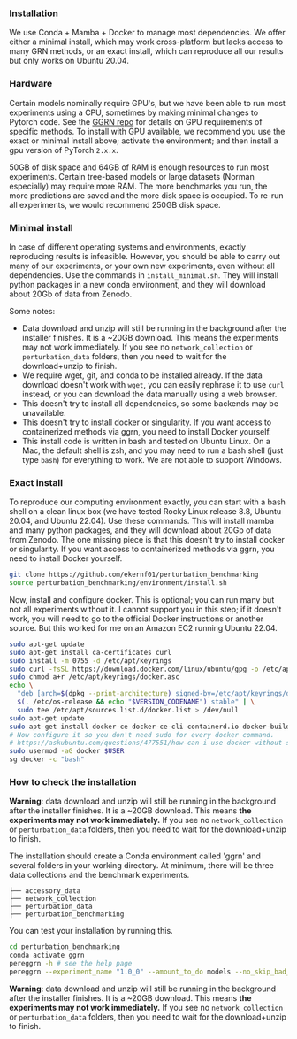 ### Installation

We use Conda + Mamba + Docker to manage most dependencies. We offer either a minimal install, which may work cross-platform but lacks access to many GRN methods, or an exact install, which can reproduce all our results but only works on Ubuntu 20.04. 

### Hardware

Certain models nominally require GPU's, but we have been able to run most experiments using a CPU, sometimes by making minimal changes to Pytorch code. See the [GGRN repo](https://github.com/ekernf01/ggrn) for details on GPU requirements of specific methods. To install with GPU available, we recommend you use the exact or minimal install above; activate the environment; and then install a gpu version of PyTorch `2.x.x`.

50GB of disk space and 64GB of RAM is enough resources to run most experiments. Certain tree-based models or large datasets (Norman especially) may require more RAM. The more benchmarks you run, the more predictions are saved and the more disk space is occupied. To re-run all experiments, we would recommend 250GB disk space. 

### Minimal install

In case of different operating systems and environments, exactly reproducing results is infeasible. However, you should be able to carry out many of our experiments, or your own new experiments, even without all dependencies. Use the commands in `install_minimal.sh`. They will install python packages in a new conda environment, and they will download about 20Gb of data from Zenodo.

Some notes:

- Data download and unzip will still be running in the background after the installer finishes. It is a ~20GB download. This means the experiments may not work immediately. If you see no `network_collection` or `perturbation_data` folders, then you need to wait for the download+unzip to finish.
- We require wget, git, and conda to be installed already. If the data download doesn't work with `wget`, you can easily rephrase it to use `curl` instead, or you can download the data manually using a web browser.
- This doesn't try to install all dependencies, so some backends may be unavailable.
- This doesn't try to install docker or singularity. If you want access to containerized methods via ggrn, you need to install Docker yourself.
- This install code is written in bash and tested on Ubuntu Linux. On a Mac, the default shell is zsh, and you may need to run a bash shell (just type `bash`) for everything to work. We are not able to support Windows.

### Exact install

To reproduce our computing environment exactly, you can start with a bash shell on a clean linux box (we have tested Rocky Linux release 8.8, Ubuntu 20.04, and Ubuntu 22.04). Use these commands. This will install mamba and many python packages, and they will download about 20Gb of data from Zenodo. The one missing piece is that this doesn't try to install docker or singularity. If you want access to containerized methods via ggrn, you need to install Docker yourself.

```bash
git clone https://github.com/ekernf01/perturbation_benchmarking
source perturbation_benchmarking/environment/install.sh
```

Now, install and configure docker. This is optional; you can run many but not all experiments without it. I cannot support you in this step; if it doesn't work, you will need to go to the official Docker instructions or another source. But this worked for me on an Amazon EC2 running Ubuntu 22.04.

```bash
sudo apt-get update
sudo apt-get install ca-certificates curl
sudo install -m 0755 -d /etc/apt/keyrings
sudo curl -fsSL https://download.docker.com/linux/ubuntu/gpg -o /etc/apt/keyrings/docker.asc
sudo chmod a+r /etc/apt/keyrings/docker.asc
echo \
  "deb [arch=$(dpkg --print-architecture) signed-by=/etc/apt/keyrings/docker.asc] https://download.docker.com/linux/ubuntu \
  $(. /etc/os-release && echo "$VERSION_CODENAME") stable" | \
  sudo tee /etc/apt/sources.list.d/docker.list > /dev/null
sudo apt-get update
sudo apt-get install docker-ce docker-ce-cli containerd.io docker-buildx-plugin docker-compose-plugin
# Now configure it so you don't need sudo for every docker command.  
# https://askubuntu.com/questions/477551/how-can-i-use-docker-without-sudo
sudo usermod -aG docker $USER
sg docker -c "bash" 
```

### How to check the installation

**Warning**: data download and unzip will still be running in the background after the installer finishes. It is a ~20GB download. This means **the experiments may not work immediately.** If you see no `network_collection` or `perturbation_data` folders, then you need to wait for the download+unzip to finish.

The installation should create a Conda environment called 'ggrn' and several folders in your working directory. At minimum, there will be three data collections and the benchmark experiments.

```
├── accessory_data
├── network_collection
├── perturbation_data
├── perturbation_benchmarking 
```

You can test your installation by running this.

```bash
cd perturbation_benchmarking
conda activate ggrn
pereggrn -h # see the help page
pereggrn --experiment_name "1.0_0" --amount_to_do models --no_skip_bad_runs # Run a simple benchmark
```

**Warning**: data download and unzip will still be running in the background after the installer finishes. It is a ~20GB download. This means **the experiments may not work immediately.** If you see no `network_collection` or `perturbation_data` folders, then you need to wait for the download+unzip to finish.